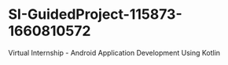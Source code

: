 # SI-GuidedProject-115873-1660810572
Virtual Internship - Android Application Development Using Kotlin
